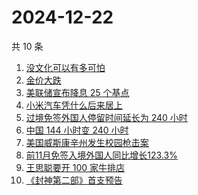 # 2024-12-22

共 10 条

<!-- BEGIN -->
<!-- 最后更新时间 Sun Dec 22 2024 05:11:56 GMT+0800 (China Standard Time) -->

1. [没文化可以有多可怕](https://www.zhihu.com/search?q=%E6%B2%A1%E6%96%87%E5%8C%96%E5%8F%AF%E4%BB%A5%E6%9C%89%E5%A4%9A%E5%8F%AF%E6%80%95)
1. [金价大跌](https://www.zhihu.com/search?q=%E9%87%91%E4%BB%B7%E5%A4%A7%E8%B7%8C)
1. [美联储宣布降息 25 个基点](https://www.zhihu.com/search?q=%E7%BE%8E%E8%81%94%E5%82%A8%E5%AE%A3%E5%B8%83%E9%99%8D%E6%81%AF%2025%20%E4%B8%AA%E5%9F%BA%E7%82%B9)
1. [小米汽车凭什么后来居上](https://www.zhihu.com/search?q=%E5%B0%8F%E7%B1%B3%E6%B1%BD%E8%BD%A6%E5%87%AD%E4%BB%80%E4%B9%88%E5%90%8E%E6%9D%A5%E5%B1%85%E4%B8%8A)
1. [过境免签外国人停留时间延长为 240 小时](https://www.zhihu.com/search?q=%E8%BF%87%E5%A2%83%E5%85%8D%E7%AD%BE%E5%A4%96%E5%9B%BD%E4%BA%BA%E5%81%9C%E7%95%99%E6%97%B6%E9%97%B4%E5%BB%B6%E9%95%BF%E4%B8%BA%20240%20%E5%B0%8F%E6%97%B6)
1. [中国 144 小时变 240 小时](https://www.zhihu.com/search?q=%E4%B8%AD%E5%9B%BD%20144%20%E5%B0%8F%E6%97%B6%E5%8F%98%20240%20%E5%B0%8F%E6%97%B6)
1. [美国威斯康辛州发生校园枪击案](https://www.zhihu.com/search?q=%E7%BE%8E%E5%9B%BD%E5%A8%81%E6%96%AF%E5%BA%B7%E8%BE%9B%E5%B7%9E%E5%8F%91%E7%94%9F%E6%A0%A1%E5%9B%AD%E6%9E%AA%E5%87%BB%E6%A1%88)
1. [前11月免签入境外国人同比增长123.3%](https://www.zhihu.com/search?q=%E5%89%8D11%E6%9C%88%E5%85%8D%E7%AD%BE%E5%85%A5%E5%A2%83%E5%A4%96%E5%9B%BD%E4%BA%BA%E5%90%8C%E6%AF%94%E5%A2%9E%E9%95%BF123.3%25)
1. [王思聪要开 100 家牛排店](https://www.zhihu.com/search?q=%E7%8E%8B%E6%80%9D%E8%81%AA%E8%A6%81%E5%BC%80%20100%20%E5%AE%B6%E7%89%9B%E6%8E%92%E5%BA%97)
1. [《封神第二部》首支预告](https://www.zhihu.com/search?q=%E3%80%8A%E5%B0%81%E7%A5%9E%E7%AC%AC%E4%BA%8C%E9%83%A8%E3%80%8B%E9%A6%96%E6%94%AF%E9%A2%84%E5%91%8A)

<!-- END -->
